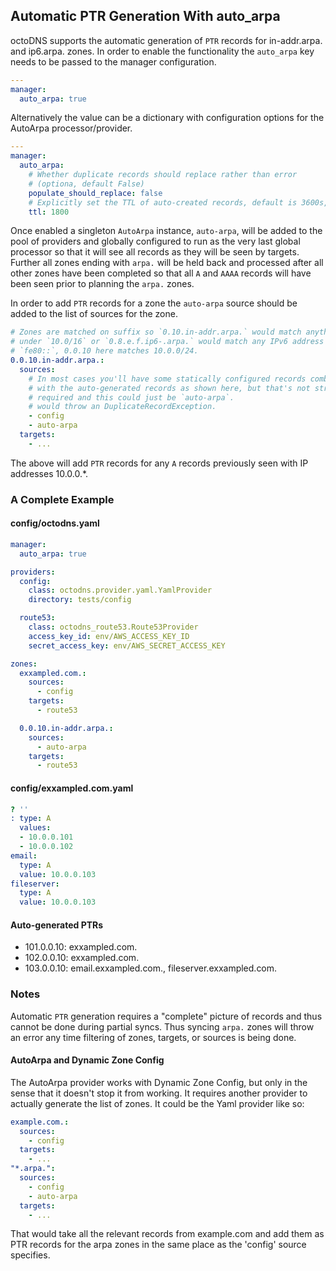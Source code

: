 ## Automatic PTR Generation With auto_arpa

octoDNS supports the automatic generation of `PTR` records for in-addr.arpa. and ip6.arpa. zones. In order to enable the functionality the `auto_arpa` key needs to be passed to the manager configuration.

```yaml
---
manager:
  auto_arpa: true
```

Alternatively the value can be a dictionary with configuration options for the AutoArpa processor/provider.

```yaml
---
manager:
  auto_arpa:
    # Whether duplicate records should replace rather than error
    # (optiona, default False)
    populate_should_replace: false
    # Explicitly set the TTL of auto-created records, default is 3600s, 1hr
    ttl: 1800
```

Once enabled a singleton `AutoArpa` instance, `auto-arpa`, will be added to the pool of providers and globally configured to run as the very last global processor so that it will see all records as they will be seen by targets. Further all zones ending with `arpa.` will be held back and processed after all other zones have been completed so that all `A` and `AAAA` records will have been seen prior to planning the `arpa.` zones.

In order to add `PTR` records for a zone the `auto-arpa` source should be added to the list of sources for the zone.

```yaml
# Zones are matched on suffix so `0.10.in-addr.arpa.` would match anything
# under `10.0/16` or `0.8.e.f.ip6-.arpa.` would match any IPv6 address under
# `fe80::`, 0.0.10 here matches 10.0.0/24.
0.0.10.in-addr.arpa.:
  sources:
    # In most cases you'll have some statically configured records combined in
    # with the auto-generated records as shown here, but that's not strictly
    # required and this could just be `auto-arpa`.
    # would throw an DuplicateRecordException.
    - config
    - auto-arpa
  targets:
    - ...
```

The above will add `PTR` records for any `A` records previously seen with IP addresses 10.0.0.*.

### A Complete Example

#### config/octodns.yaml

```yaml
manager:
  auto_arpa: true

providers:
  config:
    class: octodns.provider.yaml.YamlProvider
    directory: tests/config

  route53:
    class: octodns_route53.Route53Provider
    access_key_id: env/AWS_ACCESS_KEY_ID
    secret_access_key: env/AWS_SECRET_ACCESS_KEY

zones:
  exxampled.com.:
    sources:
      - config
    targets:
      - route53

  0.0.10.in-addr.arpa.:
    sources:
      - auto-arpa
    targets:
      - route53
```

#### config/exxampled.com.yaml

```yaml
? ''
: type: A
  values:
  - 10.0.0.101
  - 10.0.0.102
email:
  type: A
  value: 10.0.0.103
fileserver:
  type: A
  value: 10.0.0.103
```

#### Auto-generated PTRs

* 101.0.0.10: exxampled.com.
* 102.0.0.10: exxampled.com.
* 103.0.0.10: email.exxampled.com., fileserver.exxampled.com.

### Notes

Automatic `PTR` generation requires a "complete" picture of records and thus cannot be done during partial syncs. Thus syncing `arpa.` zones will throw an error any time filtering of zones, targets, or sources is being done.

#### AutoArpa and Dynamic Zone Config

The AutoArpa provider works with Dynamic Zone Config, but only in the sense that it doesn't stop it from working. It requires another provider to actually generate the list of zones. It could be the Yaml provider like so:

```yaml
example.com.:
  sources:
    - config
  targets:
    - ...
"*.arpa.":
  sources:
    - config
    - auto-arpa
  targets:
    - ...
```
That would take all the relevant records from example.com and add them as PTR records for the arpa zones in the same place as the 'config' source specifies.

